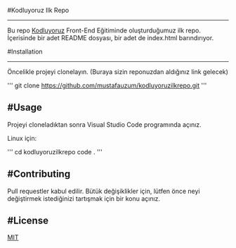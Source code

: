 #Kodluyoruz Ilk Repo

------------------------------------

Bu repo [Kodluyoruz](https://kodluyoruz.org/) Front-End Eğitiminde oluşturduğumuz ilk repo. İçerisinde bir adet README dosyası, bir adet de index.html barındırıyor.

#Installation

-------------------------------

Öncelikle projeyi clonelayın. (Buraya sizin reponuzdan aldığınız link gelecek)

'''
git clone https://github.com/mustafauzum/kodluyoruzilkrepo.git
'''

#Usage
--------------------------------
Projeyi cloneladıktan sonra Visual Studio Code programında açınız.

Linux için:

'''
cd kodluyoruzilkrepo
code .
'''

#Contributing
---------------------------------
Pull requestler kabul edilir. Bütük değişiklikler için, lütfen önce neyi değiştirmek istediğinizi tartışmak için bir konu açınız.

#License
-----------------------

[MIT](https://choosealicense.com/licenses/mit/)
